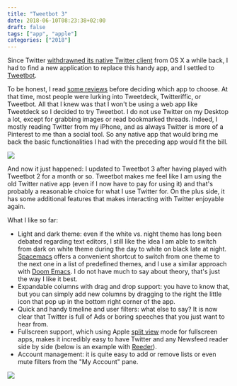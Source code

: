 ```yaml
---
title: "Tweetbot 3"
date: 2018-06-10T08:23:38+02:00
draft: false
tags: ["app", "apple"]
categories: ["2018"]
---
```


Since Twitter [withdrawned its native Twitter client](https://twitter.com/TwitterSupport/status/964635739517407232) from OS X a while back, I had to find a new application to replace this handy app, and I settled to [Tweetbot](https://tapbots.com/tweetbot/mac/).

To be honest, I read [some reviews](https://tidbits.com/2018/03/02/three-alternatives-to-twitters-now-defunct-mac-app/) before deciding which app to choose. At that time, most people were lurking into Tweetdeck, Twitteriffic, or Tweetbot. All that I knew was that I won't be using a web app like Tweetdeck so I decided to try Tweetbot. I do not use Twitter on my Desktop a lot, except for grabbing images or read bookmarked threads. Indeed, I mostly reading Twitter from my iPhone, and as always Twitter is more of a Pinterest to me than a social tool. So any native app that would bring me back the basic functionalities I had with the preceding app would fit the bill.

![](/img/2018-06-10-08-39-43.png)

And now it just happened: I updated to Tweetbot 3 after having played with Tweetbot 2 for a month or so. Tweetbot makes me feel like I am using the old Twitter native app (even if I now have to pay for using it) and that's probably a reasonable choice for what I use Twitter for. On the plus side, it has some additional features that makes interacting with Twitter enjoyable again.

What I like so far:

- Light and dark theme: even if the white vs. night theme has long been debated regarding text editors, I still like the idea I am able to switch from dark on white theme during the day to white on black late at night. [Spacemacs](http://spacemacs.org) offers a convenient shortcut to switch from one theme to the next one in a list of predefined themes, and I use a similar approach with [Doom Emacs](https://github.com/hlissner/doom-emacs). I do not have much to say about theory, that's just the way I like it best.
- Expandable columns with drag and drop support: you have to know that, but you can simply add new columns by dragging to the right the little icon that pop up in the bottom right corner of the app.
- Quick and handy timeline and user filters: what else to say? It is now clear that Twitter is full of Ads or boring speeches that you just want to hear from.
- Fullscreen support, which using Apple [split view](https://support.apple.com/en-us/HT204948) mode for fullscreen apps, makes it incredibly easy to have Twitter and any Newsfeed reader side by side (below is an example with [Reeder](/post/reeder-app)).
- Account management: it is quite easy to add or remove lists or even mute filters from the "My Account" pane.

![](/img/2018-06-10-09-02-42.png)
